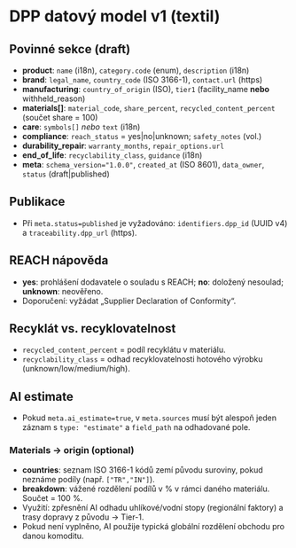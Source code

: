 # DPP datový model v1 (textil)

## Povinné sekce (draft)
- **product**: `name` (i18n), `category.code` (enum), `description` (i18n)
- **brand**: `legal_name`, `country_code` (ISO 3166-1), `contact.url` (https)
- **manufacturing**: `country_of_origin` (ISO), `tier1` (facility_name **nebo** withheld_reason)
- **materials[]**: `material_code`, `share_percent`, `recycled_content_percent` (součet share = 100)
- **care**: `symbols[]` *nebo* `text` (i18n)
- **compliance**: `reach_status` = yes|no|unknown; `safety_notes` (vol.)
- **durability_repair**: `warranty_months`, `repair_options.url`
- **end_of_life**: `recyclability_class`, `guidance` (i18n)
- **meta**: `schema_version="1.0.0"`, `created_at` (ISO 8601), `data_owner`, `status` (draft|published)

## Publikace
- Při `meta.status=published` je vyžadováno: `identifiers.dpp_id` (UUID v4) a `traceability.dpp_url` (https).

## REACH nápověda
- **yes**: prohlášení dodavatele o souladu s REACH; **no**: doložený nesoulad; **unknown**: neověřeno.
- Doporučení: vyžádat „Supplier Declaration of Conformity“.

## Recyklát vs. recyklovatelnost
- `recycled_content_percent` = podíl recyklátu v materiálu.
- `recyclability_class` = odhad recyklovatelnosti hotového výrobku (unknown/low/medium/high).

## AI estimate
- Pokud `meta.ai_estimate=true`, v `meta.sources` musí být alespoň jeden záznam s `type: "estimate"` a `field_path` na odhadované pole.
### Materials → origin (optional)
- **countries**: seznam ISO 3166-1 kódů zemí původu suroviny, pokud neznáme podíly (např. `["TR","IN"]`).
- **breakdown**: vážené rozdělení podílů v % v rámci daného materiálu. Součet = 100 %.
- Využití: zpřesnění AI odhadu uhlíkové/vodní stopy (regionální faktory) a trasy dopravy z původu → Tier-1.
- Pokud není vyplněno, AI použije typická globální rozdělení obchodu pro danou komoditu.

